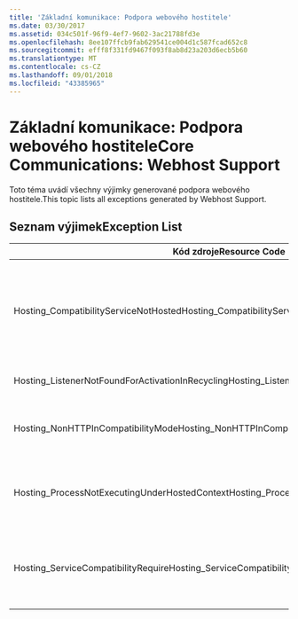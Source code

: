 ```yaml
---
title: 'Základní komunikace: Podpora webového hostitele'
ms.date: 03/30/2017
ms.assetid: 034c501f-96f9-4ef7-9602-3ac21788fd3e
ms.openlocfilehash: 8ee107ffcb9fab629541ce004d1c587fcad652c8
ms.sourcegitcommit: efff8f331fd9467f093f8ab8d23a203d6ecb5b60
ms.translationtype: MT
ms.contentlocale: cs-CZ
ms.lasthandoff: 09/01/2018
ms.locfileid: "43385965"
---
```

# <a name="core-communications-webhost-support"></a><span data-ttu-id="ce6fd-102">Základní komunikace: Podpora webového hostitele</span><span class="sxs-lookup"><span data-stu-id="ce6fd-102">Core Communications: Webhost Support</span></span>

<span data-ttu-id="ce6fd-103">Toto téma uvádí všechny výjimky generované podpora webového hostitele.</span><span class="sxs-lookup"><span data-stu-id="ce6fd-103">This topic lists all exceptions generated by Webhost Support.</span></span>

## <a name="exception-list"></a><span data-ttu-id="ce6fd-104">Seznam výjimek</span><span class="sxs-lookup"><span data-stu-id="ce6fd-104">Exception List</span></span>

|<span data-ttu-id="ce6fd-105">Kód zdroje</span><span class="sxs-lookup"><span data-stu-id="ce6fd-105">Resource Code</span></span>|<span data-ttu-id="ce6fd-106">Řetězec prostředku</span><span class="sxs-lookup"><span data-stu-id="ce6fd-106">Resource String</span></span>|
|-------------------|---------------------|
|<span data-ttu-id="ce6fd-107">Hosting_CompatibilityServiceNotHosted</span><span class="sxs-lookup"><span data-stu-id="ce6fd-107">Hosting_CompatibilityServiceNotHosted</span></span>|<span data-ttu-id="ce6fd-108">Tato služba vyžaduje režim kompatibility ASP.NET.</span><span class="sxs-lookup"><span data-stu-id="ce6fd-108">This service requires ASP.NET compatibility.</span></span> <span data-ttu-id="ce6fd-109">Musí být také hostovány ve službě IIS.</span><span class="sxs-lookup"><span data-stu-id="ce6fd-109">It must also be hosted in IIS.</span></span> <span data-ttu-id="ce6fd-110">Buď hostovat službu ve službě IIS pomocí režim kompatibility ASP.NET zapnutou v souboru Web.config nebo nastavte vlastnost AspNetCompatibilityRequirementsAttribute.AspNetCompatibilityRequirementsMode jinou hodnotu než Required.</span><span class="sxs-lookup"><span data-stu-id="ce6fd-110">Either host the service in IIS with ASP.NET compatibility turned on in Web.config or set the AspNetCompatibilityRequirementsAttribute.AspNetCompatibilityRequirementsMode property to a value other than Required.</span></span>|
|<span data-ttu-id="ce6fd-111">Hosting_ListenerNotFoundForActivationInRecycling</span><span class="sxs-lookup"><span data-stu-id="ce6fd-111">Hosting_ListenerNotFoundForActivationInRecycling</span></span>|<span data-ttu-id="ce6fd-112">Žádný kanál aktivně naslouchá na zadané adrese.</span><span class="sxs-lookup"><span data-stu-id="ce6fd-112">No channel is actively listening at the specified address.</span></span> <span data-ttu-id="ce6fd-113">Pokud aplikace se recykluje, ukončení služby.</span><span class="sxs-lookup"><span data-stu-id="ce6fd-113">If an application is recycling, the service is closed.</span></span>|
|<span data-ttu-id="ce6fd-114">Hosting_NonHTTPInCompatibilityMode</span><span class="sxs-lookup"><span data-stu-id="ce6fd-114">Hosting_NonHTTPInCompatibilityMode</span></span>|<span data-ttu-id="ce6fd-115">Pouze protokoly, které jsou podporovány v rámci režim kompatibility ASP.NET jsou HTTP a HTTPS.</span><span class="sxs-lookup"><span data-stu-id="ce6fd-115">The only protocols that are supported under ASP.NET compatibility are HTTP and HTTPS.</span></span> <span data-ttu-id="ce6fd-116">Odeberte zadaný koncový bod nebo zakažte režim kompatibility ASP.NET pro aplikaci.</span><span class="sxs-lookup"><span data-stu-id="ce6fd-116">Remove the specified endpoint or disable ASP.NET compatibility for the application.</span></span>|
|<span data-ttu-id="ce6fd-117">Hosting_ProcessNotExecutingUnderHostedContext</span><span class="sxs-lookup"><span data-stu-id="ce6fd-117">Hosting_ProcessNotExecutingUnderHostedContext</span></span>|<span data-ttu-id="ce6fd-118">Zadaný hostitelský proces nelze vyvolat v aktuálním prostředí hostování.</span><span class="sxs-lookup"><span data-stu-id="ce6fd-118">The specified hosting process cannot be invoked within the current hosting environment.</span></span> <span data-ttu-id="ce6fd-119">Toto rozhraní API vyžaduje, aby volající aplikace byla hostována v Internetové informační službě nebo služba Windows Process Activation Service.</span><span class="sxs-lookup"><span data-stu-id="ce6fd-119">This API requires that the calling application be hosted in Internet Information Services or Windows Process Activation Service.</span></span>|
|<span data-ttu-id="ce6fd-120">Hosting_ServiceCompatibilityRequire</span><span class="sxs-lookup"><span data-stu-id="ce6fd-120">Hosting_ServiceCompatibilityRequire</span></span>|<span data-ttu-id="ce6fd-121">Službu nelze aktivovat, protože vyžaduje režim kompatibility ASP.NET.</span><span class="sxs-lookup"><span data-stu-id="ce6fd-121">The service cannot be activated because it requires ASP.NET compatibility.</span></span> <span data-ttu-id="ce6fd-122">Režim kompatibility ASP.NET není povolena pro tuto aplikaci.</span><span class="sxs-lookup"><span data-stu-id="ce6fd-122">ASP.NET compatibility is not enabled for this application.</span></span> <span data-ttu-id="ce6fd-123">Povolte režim kompatibility ASP.NET v souboru Web.config nebo nastavte AspNetCompatibilityRequirementsAttribute.AspNetCompatibility.</span><span class="sxs-lookup"><span data-stu-id="ce6fd-123">Either enable ASP.NET compatibility in Web.config file or set the AspNetCompatibilityRequirementsAttribute.AspNetCompatibility.</span></span>|
